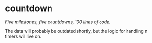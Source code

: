 # countdown

*Five milestones, five countdowns, 100 lines of code.*

The data will probably be outdated shortly, but the logic for handling n timers will live on.
